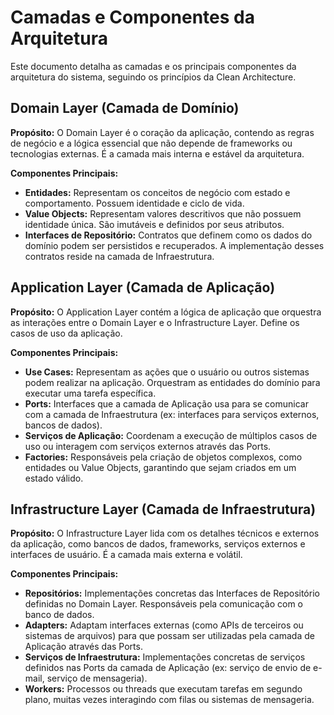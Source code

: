 # Camadas e Componentes da Arquitetura

Este documento detalha as camadas e os principais componentes da arquitetura do sistema, seguindo os princípios da Clean Architecture.

## Domain Layer (Camada de Domínio)

**Propósito:** O Domain Layer é o coração da aplicação, contendo as regras de negócio e a lógica essencial que não depende de frameworks ou tecnologias externas. É a camada mais interna e estável da arquitetura.

**Componentes Principais:**

- **Entidades:** Representam os conceitos de negócio com estado e comportamento. Possuem identidade e ciclo de vida.
- **Value Objects:** Representam valores descritivos que não possuem identidade única. São imutáveis e definidos por seus atributos.
- **Interfaces de Repositório:** Contratos que definem como os dados do domínio podem ser persistidos e recuperados. A implementação desses contratos reside na camada de Infraestrutura.

## Application Layer (Camada de Aplicação)

**Propósito:** O Application Layer contém a lógica de aplicação que orquestra as interações entre o Domain Layer e o Infrastructure Layer. Define os casos de uso da aplicação.

**Componentes Principais:**

- **Use Cases:** Representam as ações que o usuário ou outros sistemas podem realizar na aplicação. Orquestram as entidades do domínio para executar uma tarefa específica.
- **Ports:** Interfaces que a camada de Aplicação usa para se comunicar com a camada de Infraestrutura (ex: interfaces para serviços externos, bancos de dados).
- **Serviços de Aplicação:** Coordenam a execução de múltiplos casos de uso ou interagem com serviços externos através das Ports.
- **Factories:** Responsáveis pela criação de objetos complexos, como entidades ou Value Objects, garantindo que sejam criados em um estado válido.

## Infrastructure Layer (Camada de Infraestrutura)

**Propósito:** O Infrastructure Layer lida com os detalhes técnicos e externos da aplicação, como bancos de dados, frameworks, serviços externos e interfaces de usuário. É a camada mais externa e volátil.

**Componentes Principais:**

- **Repositórios:** Implementações concretas das Interfaces de Repositório definidas no Domain Layer. Responsáveis pela comunicação com o banco de dados.
- **Adapters:** Adaptam interfaces externas (como APIs de terceiros ou sistemas de arquivos) para que possam ser utilizadas pela camada de Aplicação através das Ports.
- **Serviços de Infraestrutura:** Implementações concretas de serviços definidos nas Ports da camada de Aplicação (ex: serviço de envio de e-mail, serviço de mensageria).
- **Workers:** Processos ou threads que executam tarefas em segundo plano, muitas vezes interagindo com filas ou sistemas de mensageria.
